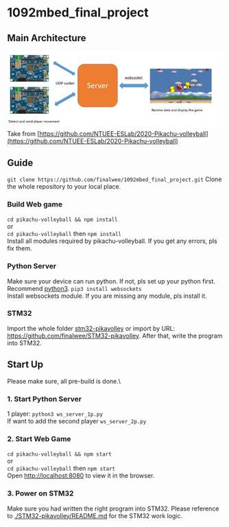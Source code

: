 # 1092mbed_final_project

## Main Architecture
![](./stuff/main_architecture.png)
Take from [https://github.com/NTUEE-ESLab/2020-Pikachu-volleyball](https://github.com/NTUEE-ESLab/2020-Pikachu-volleyball)

## Guide
`git clone https://github.com/finalwee/1092mbed_final_project.git`
Clone the whole repository to your local place.

### Build Web game
`cd pikachu-volleyball && npm install`\
or\
`cd pikachu-volleyball` then `npm install`\
Install all modules required by pikachu-volleyball. If you get any errors, pls fix them.

### Python Server
Make sure your device can run python. If not, pls set up your python first. Recommend [python3](https://www.python.org/downloads/).
`pip3 install websockets`\
Install websockets module. If you are missing any module, pls install it.

### STM32
Import the whole folder [stm32-pikavolley](./stm32-pikavolley) or import by URL: https://github.com/finalwee/STM32-pikavolley.
After that, write the program into STM32.

## Start Up
Please make sure, all pre-build is done.\

### 1. Start Python Server
1 player: `python3 ws_server_1p.py`\
If want to add the second player `ws_server_2p.py`

### 2. Start Web Game
`cd pikachu-volleyball && npm start`\
or\
`cd pikachu-volleyball` then `npm start`\
Open [http://localhost:8080](http://localhost:8080) to view it in the browser.

### 3. Power on STM32
Make sure you had written the right program into STM32. Please reference to [./STM32-pikavolley/README.md](./STM32-pikavolley/README.md) for the STM32 work logic.
